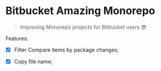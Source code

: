 # Bitbucket Amazing Monorepo

> Improving Monorepo projects for Bitbucket users 😎

Features:

- [x] Filter Compare items by package changes;
- [x] Copy file name;

